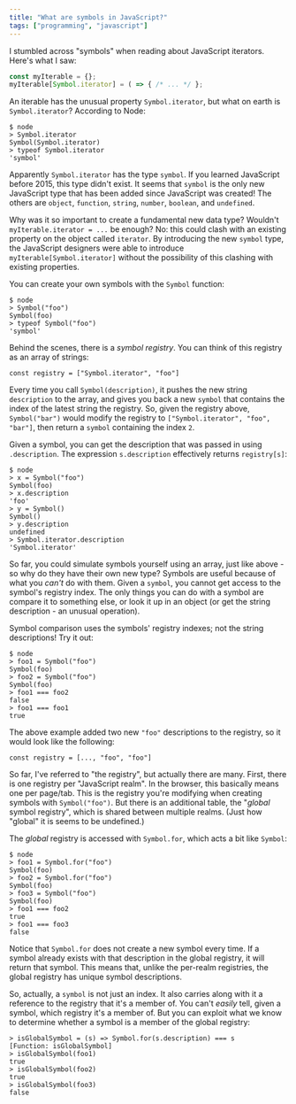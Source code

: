 ```yaml
---
title: "What are symbols in JavaScript?"
tags: ["programming", "javascript"]
---
```


I stumbled across "symbols" 
when reading about JavaScript iterators.
Here's what I saw:

```js
const myIterable = {};
myIterable[Symbol.iterator] = ( => { /* ... */ };
```

An iterable has the unusual property `Symbol.iterator`,
but what on earth is `Symbol.iterator`?
According to Node:

```
$ node
> Symbol.iterator
Symbol(Symbol.iterator)
> typeof Symbol.iterator
'symbol'
```

Apparently `Symbol.iterator` has the type `symbol`.
If you learned JavaScript before 2015, this type didn't exist.
It seems that `symbol` is the only new JavaScript type
that has been added since JavaScript was created!
The others are `object`, `function`, `string`, `number`, `boolean`, and `undefined`.

Why was it so important to create a fundamental new data type?
Wouldn't `myIterable.iterator = ...` be enough?
No: this could clash with an existing property on the object called `iterator`.
By introducing the new `symbol` type,
the JavaScript designers were able to introduce `myIterable[Symbol.iterator]`
without the possibility of this clashing with existing properties.

You can create your own symbols with the `Symbol` function:

```
$ node
> Symbol("foo")
Symbol(foo)
> typeof Symbol("foo")
'symbol'
```

Behind the scenes,
there is a _symbol registry_.
You can think of this registry as an array of strings:

```
const registry = ["Symbol.iterator", "foo"]
```

Every time you call `Symbol(description)`,
it pushes the new string `description` to the array,
and gives you back a new `symbol` 
that contains the index of the latest string the registry.
So, given the registry above,
`Symbol("bar")` would modify the registry to `["Symbol.iterator", "foo", "bar"]`,
then return a `symbol` containing the index `2`.

Given a symbol,
you can get the description that was passed in
using `.description`.
The expression `s.description` effectively returns `registry[s]`:

```
$ node
> x = Symbol("foo")
Symbol(foo)
> x.description
'foo'
> y = Symbol()
Symbol()
> y.description
undefined
> Symbol.iterator.description
'Symbol.iterator'
```

So far, you could simulate symbols yourself using an array,
just like above - so why do they have their own new type?
Symbols are useful because of what you _can't_ do with them.
Given a `symbol`,
you cannot get access to the symbol's registry index.
The only things you can do with a symbol
are compare it to something else,
or look it up in an object
(or get the string description - an unusual operation).

Symbol comparison uses the symbols' registry indexes;
not the string descriptions!
Try it out:

```
$ node
> foo1 = Symbol("foo")
Symbol(foo)
> foo2 = Symbol("foo")
Symbol(foo)
> foo1 === foo2
false
> foo1 === foo1
true
```

The above example added two new `"foo"` descriptions
to the registry, so it would look like the following:

```
const registry = [..., "foo", "foo"]
```

So far, I've referred to "the registry",
but actually there are many.
First, there is one registry per "JavaScript realm".
In the browser, this basically means one per page/tab.
This is the registry you're modifying when creating symbols with `Symbol("foo")`.
But there is an additional table,
the "_global_ symbol registry",
which is shared between multiple realms.
(Just how "global" it is seems to be undefined.)

The _global_ registry is accessed with `Symbol.for`,
which acts a bit like `Symbol`:

```
$ node
> foo1 = Symbol.for("foo")
Symbol(foo)
> foo2 = Symbol.for("foo")
Symbol(foo)
> foo3 = Symbol("foo")
Symbol(foo)
> foo1 === foo2
true
> foo1 === foo3
false
```

Notice that `Symbol.for` does not create a new symbol every time.
If a symbol already exists with that description in the global registry,
it will return that symbol.
This means that, unlike the per-realm registries,
the global registry has unique symbol descriptions.

So, actually, a `symbol` is not just an index.
It also carries along with it 
a reference to the registry that it's a member of.
You can't _easily_ tell, given a symbol,
which registry it's a member of.
But you can exploit what we know
to determine whether a symbol 
is a member of the global registry:

```
> isGlobalSymbol = (s) => Symbol.for(s.description) === s
[Function: isGlobalSymbol]
> isGlobalSymbol(foo1)
true
> isGlobalSymbol(foo2)
true
> isGlobalSymbol(foo3)
false
```
